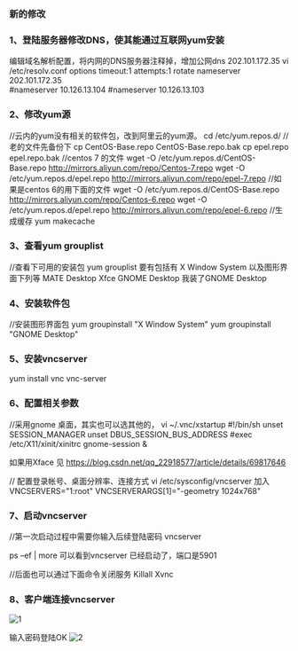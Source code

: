 ### 新的修改

### 1、登陆服务器修改DNS，使其能通过互联网yum安装
编辑域名解析配置，将内网的DNS服务器注释掉，增加公网dns  202.101.172.35
vi /etc/resolv.conf
options timeout:1 attempts:1 rotate
nameserver 202.101.172.35      
#nameserver 10.126.13.104
#nameserver 10.126.13.103

### 2、修改yum源
//云内的yum没有相关的软件包，改到阿里云的yum源。
cd /etc/yum.repos.d/
//老的文件先备份下
cp CentOS-Base.repo CentOS-Base.repo.bak
cp epel.repo epel.repo.bak
//centos 7 的文件
wget -O /etc/yum.repos.d/CentOS-Base.repo http://mirrors.aliyun.com/repo/Centos-7.repo
wget -O /etc/yum.repos.d/epel.repo http://mirrors.aliyun.com/repo/epel-7.repo
//如果是centos 6的用下面的文件
wget -O /etc/yum.repos.d/CentOS-Base.repo http://mirrors.aliyun.com/repo/Centos-6.repo
wget -O /etc/yum.repos.d/epel.repo http://mirrors.aliyun.com/repo/epel-6.repo
//生成缓存
yum makecache

### 3、查看yum grouplist
//查看下可用的安装包
yum grouplist
要有包括有
X Window System
以及图形界面下列等
MATE Desktop 
Xfce
GNOME Desktop
我装了GNOME Desktop

### 4、安装软件包
//安装图形界面包
yum groupinstall "X Window System"
yum groupinstall "GNOME Desktop"

### 5、安装vncserver
yum install vnc vnc-server

### 6、配置相关参数
//采用gnome 桌面，其实也可以选其他的，
vi  ~/.vnc/xstartup
#!/bin/sh
unset SESSION_MANAGER
unset DBUS_SESSION_BUS_ADDRESS
#exec /etc/X11/xinit/xinitrc
gnome-session &                

如果用Xface
见 https://blog.csdn.net/qq_22918577/article/details/69817646

// 配置登录帐号、桌面分辨率、连接方式
vi /etc/sysconfig/vncserver
加入
VNCSERVERS="1:root" VNCSERVERARGS[1]="-geometry 1024x768"

### 7、启动vncserver
//第一次启动过程中需要你输入后续登陆密码
vncserver

ps –ef | more
可以看到vncserver 已经启动了，端口是5901
 
//后面也可以通过下面命令关闭服务
Killall Xvnc

### 8、客户端连接vncserver
 
![1](https://user-images.githubusercontent.com/68214934/103147201-19e07280-478e-11eb-9873-f2d591ac54ee.png)

输入密码登陆OK
![2](https://user-images.githubusercontent.com/68214934/103147216-3381ba00-478e-11eb-8377-93f42a42d3f2.png)

